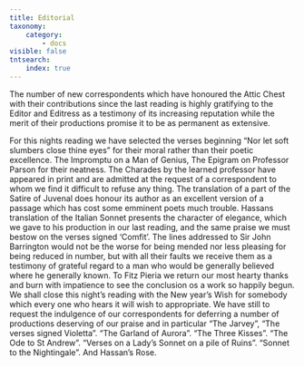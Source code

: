 ```yaml
---
title: Editorial
taxonomy:
    category:
        - docs
visible: false
tntsearch:
    index: true
---
```


The number of new correspondents which have honoured the Attic Chest with their contributions since the last reading is highly gratifying to the Editor and Editress as a testimony of its increasing reputation while the merit of their productions promise it to be as permanent as extensive.

For this nights reading we have selected the verses beginning “Nor let soft slumbers close thine eyes” for their moral rather than their poetic excellence. The Impromptu on a Man of Genius, The Epigram on Professor Parson for their neatness. The Charades by the learned professor have appeared in print and are admitted at the request of a correspondent to whom we find it difficult to refuse any thing. The translation of a part of the Satire of Juvenal does honour its author as an excellent version of a passage which has cost some emminent poets much trouble. Hassans translation of the Italian Sonnet presents the character of elegance, which we gave to his production in our last reading, and the same praise we must bestow on the verses signed ‘Comfit’. The lines addressed to Sir John Barrington would not be the worse for being mended nor less pleasing for being reduced in number, but with all their faults we receive them as a testimony of grateful regard to a man who would be generally believed where he generally known. To Fitz Pieria we return our most hearty thanks and burn with impatience to see the conclusion os a work so happily begun. We shall close this night’s reading with the New year’s Wish for somebody which every one who hears it will wish to appropriate. We have still to request the indulgence of our correspondents for deferring a number of productions deserving of our praise and in particular “The Jarvey”, “The verses signed Violetta”. “The Garland of Aurora”. “The Three Kisses”. “The Ode to St Andrew”. “Verses on a Lady’s Sonnet on a pile of Ruins”. “Sonnet to the Nightingale”. And Hassan’s Rose.